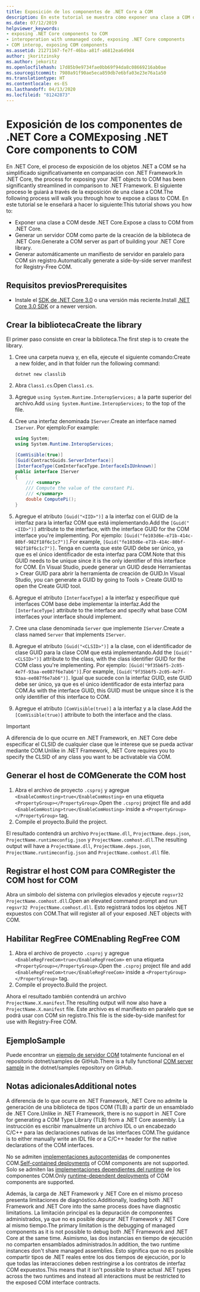 ```yaml
---
title: Exposición de los componentes de .NET Core a COM
description: En este tutorial se muestra cómo exponer una clase a COM desde .NET Core. Generaremos automáticamente un servidor COM y un manifiesto de servidor en paralelo para COM sin registro.
ms.date: 07/12/2019
helpviewer_keywords:
- exposing .NET Core components to COM
- interoperation with unmanaged code, exposing .NET Core components
- COM interop, exposing COM components
ms.assetid: 21271167-fe7f-46ba-a81f-a6812ea649d4
author: jkoritzinsky
ms.author: jekoritz
ms.openlocfilehash: 17d85b9e9734fae0bb69f94da8c08669216ab0ae
ms.sourcegitcommit: 7980a91f90ae5eca859db7e6bfa03e23e76a1a50
ms.translationtype: HT
ms.contentlocale: es-ES
ms.lasthandoff: 04/13/2020
ms.locfileid: "81242873"
---
```

# <a name="exposing-net-core-components-to-com"></a><span data-ttu-id="9878d-104">Exposición de los componentes de .NET Core a COM</span><span class="sxs-lookup"><span data-stu-id="9878d-104">Exposing .NET Core components to COM</span></span>

<span data-ttu-id="9878d-105">En .NET Core, el proceso de exposición de los objetos .NET a COM se ha simplificado significativamente en comparación con .NET Framework.</span><span class="sxs-lookup"><span data-stu-id="9878d-105">In .NET Core, the process for exposing your .NET objects to COM has been significantly streamlined in comparison to .NET Framework.</span></span> <span data-ttu-id="9878d-106">El siguiente proceso le guiará a través de la exposición de una clase a COM.</span><span class="sxs-lookup"><span data-stu-id="9878d-106">The following process will walk you through how to expose a class to COM.</span></span> <span data-ttu-id="9878d-107">En este tutorial se le enseñará a hacer lo siguiente:</span><span class="sxs-lookup"><span data-stu-id="9878d-107">This tutorial shows you how to:</span></span>

- <span data-ttu-id="9878d-108">Exponer una clase a COM desde .NET Core.</span><span class="sxs-lookup"><span data-stu-id="9878d-108">Expose a class to COM from .NET Core.</span></span>
- <span data-ttu-id="9878d-109">Generar un servidor COM como parte de la creación de la biblioteca de .NET Core.</span><span class="sxs-lookup"><span data-stu-id="9878d-109">Generate a COM server as part of building your .NET Core library.</span></span>
- <span data-ttu-id="9878d-110">Generar automáticamente un manifiesto de servidor en paralelo para COM sin registro.</span><span class="sxs-lookup"><span data-stu-id="9878d-110">Automatically generate a side-by-side server manifest for Registry-Free COM.</span></span>

## <a name="prerequisites"></a><span data-ttu-id="9878d-111">Requisitos previos</span><span class="sxs-lookup"><span data-stu-id="9878d-111">Prerequisites</span></span>

- <span data-ttu-id="9878d-112">Instale el [SDK de .NET Core 3.0](https://dotnet.microsoft.com/download) o una versión más reciente.</span><span class="sxs-lookup"><span data-stu-id="9878d-112">Install [.NET Core 3.0 SDK](https://dotnet.microsoft.com/download) or a newer version.</span></span>

## <a name="create-the-library"></a><span data-ttu-id="9878d-113">Crear la biblioteca</span><span class="sxs-lookup"><span data-stu-id="9878d-113">Create the library</span></span>

<span data-ttu-id="9878d-114">El primer paso consiste en crear la biblioteca.</span><span class="sxs-lookup"><span data-stu-id="9878d-114">The first step is to create the library.</span></span>

1. <span data-ttu-id="9878d-115">Cree una carpeta nueva y, en ella, ejecute el siguiente comando:</span><span class="sxs-lookup"><span data-stu-id="9878d-115">Create a new folder, and in that folder run the following command:</span></span>

    ```dotnetcli
    dotnet new classlib
    ```

2. <span data-ttu-id="9878d-116">Abra `Class1.cs`.</span><span class="sxs-lookup"><span data-stu-id="9878d-116">Open `Class1.cs`.</span></span>
3. <span data-ttu-id="9878d-117">Agregue `using System.Runtime.InteropServices;` a la parte superior del archivo.</span><span class="sxs-lookup"><span data-stu-id="9878d-117">Add `using System.Runtime.InteropServices;` to the top of the file.</span></span>
4. <span data-ttu-id="9878d-118">Cree una interfaz denominada `IServer`.</span><span class="sxs-lookup"><span data-stu-id="9878d-118">Create an interface named `IServer`.</span></span> <span data-ttu-id="9878d-119">Por ejemplo:</span><span class="sxs-lookup"><span data-stu-id="9878d-119">For example:</span></span>

   ```csharp
   using System;
   using System.Runtime.InteropServices;

   [ComVisible(true)]
   [Guid(ContractGuids.ServerInterface)]
   [InterfaceType(ComInterfaceType.InterfaceIsIUnknown)]
   public interface IServer
   {
       /// <summary>
       /// Compute the value of the constant Pi.
       /// </summary>
       double ComputePi();
   }
   ```

5. <span data-ttu-id="9878d-120">Agregue el atributo `[Guid("<IID>")]` a la interfaz con el GUID de la interfaz para la interfaz COM que está implementando.</span><span class="sxs-lookup"><span data-stu-id="9878d-120">Add the `[Guid("<IID>")]` attribute to the interface, with the interface GUID for the COM interface you're implementing.</span></span> <span data-ttu-id="9878d-121">Por ejemplo: `[Guid("fe103d6e-e71b-414c-80bf-982f18f6c1c7")]`.</span><span class="sxs-lookup"><span data-stu-id="9878d-121">For example, `[Guid("fe103d6e-e71b-414c-80bf-982f18f6c1c7")]`.</span></span> <span data-ttu-id="9878d-122">Tenga en cuenta que este GUID debe ser único, ya que es el único identificador de esta interfaz para COM.</span><span class="sxs-lookup"><span data-stu-id="9878d-122">Note that this GUID needs to be unique since it is the only identifier of this interface for COM.</span></span> <span data-ttu-id="9878d-123">En Visual Studio, puede generar un GUID desde Herramientas > Crear GUID para abrir la herramienta de creación de GUID.</span><span class="sxs-lookup"><span data-stu-id="9878d-123">In Visual Studio, you can generate a GUID by going to Tools > Create GUID to open the Create GUID tool.</span></span>
6. <span data-ttu-id="9878d-124">Agregue el atributo `[InterfaceType]` a la interfaz y especifique qué interfaces COM base debe implementar la interfaz.</span><span class="sxs-lookup"><span data-stu-id="9878d-124">Add the `[InterfaceType]` attribute to the interface and specify what base COM interfaces your interface should implement.</span></span>
7. <span data-ttu-id="9878d-125">Cree una clase denominada `Server` que implemente `IServer`.</span><span class="sxs-lookup"><span data-stu-id="9878d-125">Create a class named `Server` that implements `IServer`.</span></span>
8. <span data-ttu-id="9878d-126">Agregue el atributo `[Guid("<CLSID>")]` a la clase, con el identificador de clase GUID para la clase COM que está implementando.</span><span class="sxs-lookup"><span data-stu-id="9878d-126">Add the `[Guid("<CLSID>")]` attribute to the class, with the class identifier GUID for the COM class you're implementing.</span></span> <span data-ttu-id="9878d-127">Por ejemplo: `[Guid("9f35b6f5-2c05-4e7f-93aa-ee087f6e7ab6")]`.</span><span class="sxs-lookup"><span data-stu-id="9878d-127">For example, `[Guid("9f35b6f5-2c05-4e7f-93aa-ee087f6e7ab6")]`.</span></span> <span data-ttu-id="9878d-128">Igual que sucede con la interfaz GUID, este GUID debe ser único, ya que es el único identificador de esta interfaz para COM.</span><span class="sxs-lookup"><span data-stu-id="9878d-128">As with the interface GUID, this GUID must be unique since it is the only identifier of this interface to COM.</span></span>
9. <span data-ttu-id="9878d-129">Agregue el atributo `[ComVisible(true)]` a la interfaz y a la clase.</span><span class="sxs-lookup"><span data-stu-id="9878d-129">Add the `[ComVisible(true)]` attribute to both the interface and the class.</span></span>

> [!IMPORTANT]
> <span data-ttu-id="9878d-130">A diferencia de lo que ocurre en .NET Framework, en .NET Core debe especificar el CLSID de cualquier clase que le interese que se pueda activar mediante COM.</span><span class="sxs-lookup"><span data-stu-id="9878d-130">Unlike in .NET Framework, .NET Core requires you to specify the CLSID of any class you want to be activatable via COM.</span></span>

## <a name="generate-the-com-host"></a><span data-ttu-id="9878d-131">Generar el host de COM</span><span class="sxs-lookup"><span data-stu-id="9878d-131">Generate the COM host</span></span>

1. <span data-ttu-id="9878d-132">Abra el archivo de proyecto `.csproj` y agregue `<EnableComHosting>true</EnableComHosting>` en una etiqueta `<PropertyGroup></PropertyGroup>`.</span><span class="sxs-lookup"><span data-stu-id="9878d-132">Open the `.csproj` project file and add `<EnableComHosting>true</EnableComHosting>` inside a `<PropertyGroup></PropertyGroup>` tag.</span></span>
2. <span data-ttu-id="9878d-133">Compile el proyecto.</span><span class="sxs-lookup"><span data-stu-id="9878d-133">Build the project.</span></span>

<span data-ttu-id="9878d-134">El resultado contendrá un archivo `ProjectName.dll`, `ProjectName.deps.json`, `ProjectName.runtimeconfig.json` y `ProjectName.comhost.dll`.</span><span class="sxs-lookup"><span data-stu-id="9878d-134">The resulting output will have a `ProjectName.dll`, `ProjectName.deps.json`, `ProjectName.runtimeconfig.json` and `ProjectName.comhost.dll` file.</span></span>

## <a name="register-the-com-host-for-com"></a><span data-ttu-id="9878d-135">Registrar el host COM para COM</span><span class="sxs-lookup"><span data-stu-id="9878d-135">Register the COM host for COM</span></span>

<span data-ttu-id="9878d-136">Abra un símbolo del sistema con privilegios elevados y ejecute `regsvr32 ProjectName.comhost.dll`.</span><span class="sxs-lookup"><span data-stu-id="9878d-136">Open an elevated command prompt and run `regsvr32 ProjectName.comhost.dll`.</span></span> <span data-ttu-id="9878d-137">Esto registrará todos los objetos .NET expuestos con COM.</span><span class="sxs-lookup"><span data-stu-id="9878d-137">That will register all of your exposed .NET objects with COM.</span></span>

## <a name="enabling-regfree-com"></a><span data-ttu-id="9878d-138">Habilitar RegFree COM</span><span class="sxs-lookup"><span data-stu-id="9878d-138">Enabling RegFree COM</span></span>

1. <span data-ttu-id="9878d-139">Abra el archivo de proyecto `.csproj` y agregue `<EnableRegFreeCom>true</EnableRegFreeCom>` en una etiqueta `<PropertyGroup></PropertyGroup>`.</span><span class="sxs-lookup"><span data-stu-id="9878d-139">Open the `.csproj` project file and add `<EnableRegFreeCom>true</EnableRegFreeCom>` inside a `<PropertyGroup></PropertyGroup>` tag.</span></span>
2. <span data-ttu-id="9878d-140">Compile el proyecto.</span><span class="sxs-lookup"><span data-stu-id="9878d-140">Build the project.</span></span>

<span data-ttu-id="9878d-141">Ahora el resultado también contendrá un archivo `ProjectName.X.manifest`.</span><span class="sxs-lookup"><span data-stu-id="9878d-141">The resulting output will now also have a `ProjectName.X.manifest` file.</span></span> <span data-ttu-id="9878d-142">Este archivo es el manifiesto en paralelo que se podrá usar con COM sin registro.</span><span class="sxs-lookup"><span data-stu-id="9878d-142">This file is the side-by-side manifest for use with Registry-Free COM.</span></span>

## <a name="sample"></a><span data-ttu-id="9878d-143">Ejemplo</span><span class="sxs-lookup"><span data-stu-id="9878d-143">Sample</span></span>

<span data-ttu-id="9878d-144">Puede encontrar un [ejemplo de servidor COM](https://github.com/dotnet/samples/tree/master/core/extensions/COMServerDemo) totalmente funcional en el repositorio dotnet/samples de GitHub.</span><span class="sxs-lookup"><span data-stu-id="9878d-144">There is a fully functional [COM server sample](https://github.com/dotnet/samples/tree/master/core/extensions/COMServerDemo) in the dotnet/samples repository on GitHub.</span></span>

## <a name="additional-notes"></a><span data-ttu-id="9878d-145">Notas adicionales</span><span class="sxs-lookup"><span data-stu-id="9878d-145">Additional notes</span></span>

<span data-ttu-id="9878d-146">A diferencia de lo que ocurre en .NET Framework, .NET Core no admite la generación de una biblioteca de tipos COM (TLB) a partir de un ensamblado de .NET Core.</span><span class="sxs-lookup"><span data-stu-id="9878d-146">Unlike in .NET Framework, there is no support in .NET Core for generating a COM Type Library (TLB) from a .NET Core assembly.</span></span> <span data-ttu-id="9878d-147">La instrucción es escribir manualmente un archivo IDL o un encabezado C/C++ para las declaraciones nativas de las interfaces COM.</span><span class="sxs-lookup"><span data-stu-id="9878d-147">The guidance is to either manually write an IDL file or a C/C++ header for the native declarations of the COM interfaces.</span></span>

<span data-ttu-id="9878d-148">No se admiten [implementaciones autocontenidas](../deploying/index.md#publish-self-contained) de componentes COM.</span><span class="sxs-lookup"><span data-stu-id="9878d-148">[Self-contained deployments](../deploying/index.md#publish-self-contained) of COM components are not supported.</span></span> <span data-ttu-id="9878d-149">Solo se admiten las [implementaciones dependientes del runtime](../deploying/index.md#publish-runtime-dependent) de los componentes COM.</span><span class="sxs-lookup"><span data-stu-id="9878d-149">Only [runtime-dependent deployments](../deploying/index.md#publish-runtime-dependent) of COM components are supported.</span></span>

<span data-ttu-id="9878d-150">Además, la carga de .NET Framework y .NET Core en el mismo proceso presenta limitaciones de diagnóstico.</span><span class="sxs-lookup"><span data-stu-id="9878d-150">Additionally, loading both .NET Framework and .NET Core into the same process does have diagnostic limitations.</span></span> <span data-ttu-id="9878d-151">La limitación principal es la depuración de componentes administrados, ya que no es posible depurar .NET Framework y .NET Core al mismo tiempo.</span><span class="sxs-lookup"><span data-stu-id="9878d-151">The primary limitation is the debugging of managed components as it is not possible to debug both .NET Framework and .NET Core at the same time.</span></span> <span data-ttu-id="9878d-152">Asimismo, las dos instancias en tiempo de ejecución no comparten ensamblados administrados.</span><span class="sxs-lookup"><span data-stu-id="9878d-152">In addition, the two runtime instances don't share managed assemblies.</span></span> <span data-ttu-id="9878d-153">Esto significa que no es posible compartir tipos de .NET reales entre los dos tiempos de ejecución, por lo que todas las interacciones deben restringirse a los contratos de interfaz COM expuestos.</span><span class="sxs-lookup"><span data-stu-id="9878d-153">This means that it isn't possible to share actual .NET types across the two runtimes and instead all interactions must be restricted to the exposed COM interface contracts.</span></span>
